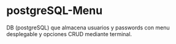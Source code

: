# postgreSQL-Menu
DB (postgreSQL) que almacena usuarios y passwords con menu desplegable y opciones CRUD mediante terminal.

